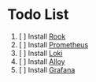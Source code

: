 # Todo List

1. [ ] Install [Rook](https://rook.io/)
2. [ ] Install [Prometheus](https://github.com/prometheus-operator)
3. [ ] Install [Loki](https://github.com/grafana/loki/tree/main/operator)
4. [ ] Install [Alloy](https://github.com/grafana/alloy-operator)
5. [ ] Install [Grafana](https://github.com/grafana/grafana-operator)

